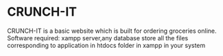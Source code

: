 # CRUNCH-IT
CRUNCH-IT is a basic website which is built for ordering groceries online.
Software required: xampp server,any database store all the files corresponding to application in htdocs folder in xampp in your system
